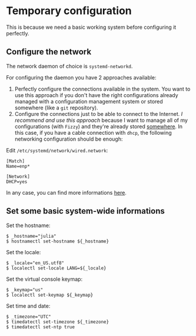 # Temporary configuration

This is because we need a basic working system before configuring it perfectly.

## Configure the network

The network daemon of choice is `systemd-networkd`.

For configuring the daemon you have 2 approaches available:

1. Perfectly configure the connections available in the system. You want to use this approach if you don't have the right configurations already managed with a configuration management system or stored somewhere (like a `git` repository).
2. Configure the connections just to be able to connect to the Internet. *I recommend and use this approach* because I want to manage all of my configurations (with `Fizzy`) and they're already stored [somewhere](https://github.com/alem0lars/configs). In this case, if you have a cable connection with `dhcp`, the following networking configuration should be enough:

  Edit `/etc/systemd/network/wired.network`:

  ```
  [Match]
  Name=enp*

  [Network]
  DHCP=yes
  ```

In any case, you can find more informations [here](https://wiki.archlinux.org/index.php/Systemd-networkd#Basic_usage).

## Set some basic system-wide informations

Set the hostname:

```ShellSession
$ _hostname="julia"
$ hostnamectl set-hostname ${_hostname}
```

Set the locale:

```
$ _locale="en_US.utf8"
$ localectl set-locale LANG=${_locale}
```

Set the virtual console keymap:

```ShellSession
$ _keymap="us"
$ localectl set-keymap ${_keymap}
```

Set time and date:

```ShellSession
$ _timezone="UTC"
$ timedatectl set-timezone ${_timezone}
$ timedatectl set-ntp true
```
